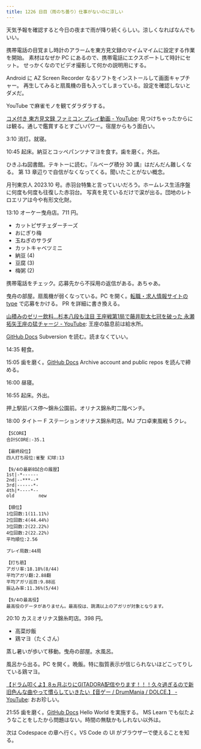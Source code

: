 ```yaml
---
title: 1226 日目（雨のち曇り）仕事がないのに涼しい
---
```


天気予報を確認すると今日の夜まで雨が降り続くらしい。涼しくなればなんでもいい。

携帯電話の目覚まし時計のアラームを東方見文録のマイムマイムに設定する作業を開始。
素材はなぜか PC にあるので、携帯電話にエクスポートして時計にセット。
せっかくなのでビデオ撮影して何かの説明用にする。

Android に AZ Screen Recorder なるソフトをインストールして画面キャプチャー。
再生してみると扇風機の音も入ってしまっている。設定を確認しないとダメだ。
<blockquote class="twitter-tweet"
  data-conversation="none"
  data-media-max-width="480" data-theme="dark" data-align="center">
<a href="https://twitter.com/showa_yojyo/status/1698365819359780996"></a>
</blockquote>

YouTube で麻雀モノを観てダラダラする。

[コメ付き 東方見文録 ファミコン プレイ動画 - YouTube](https://www.youtube.com/watch?v=QG53ar4_Kn4):
見つけちゃったからには観る。通しで鑑賞するとすごいパワー。宿屋からもう面白い。

3:10 消灯。就寝。

10:45 起床。納豆とコッペパンツナマヨを食す。歯を磨く。外出。

ひきふね図書館。テキトーに読む。『ルベーグ積分 30 講』はだんだん難しくなる。
第 13 章辺りで自信がなくなってくる。聞いたことがない概念。

月刊東京人 2023.10 号。赤羽台特集と言っていいだろう。ホームレス生活序盤に何度も何度も往復した赤羽台。
写真を見ているだけで涙が出る。団地のレトロエリアは今や有形文化財。

13:10 オーケー曳舟店。711 円。

* カットピザチェダーチーズ
* おにぎり梅
* 玉ねぎのサラダ
* カットキャベツミニ
* 納豆 (4)
* 豆腐 (3)
* 梅粥 (2)

携帯電話をチェック。応募先から不採用の返信がある。あちゃあ。

曳舟の部屋。扇風機が弱くなっている。PC を開く。[転職・求人情報サイトの type](https://type.jp/) で応募をかける。
PR を詳細に書き換える。

[山積みのゼリー飲料…杉本八段も注目 王座戦第1局で藤井聡太七冠を破った 永瀬拓矢王座の猛チャージ - YouTube](https://www.youtube.com/watch?v=VVn05CKKFCU):
王座の脇息前は給水所。

[GitHub Docs] Subversion を読む。読まなくていい。

14:35 軽食。

15:05 歯を磨く。[GitHub Docs] Archive account and public repos を読んで締める。

16:00 昼寝。

16:55 起床。外出。

押上駅前バス停～錦糸公園前。オリナス錦糸町二階ベンチ。

18:00 タイトー F ステーションオリナス錦糸町店。MJ プロ卓東風戦 5 クレ。

```text
【SCORE】
合計SCORE:-35.1

【最終段位】
四人打ち段位:雀聖 幻球:13

【9/4の最新8試合の履歴】
1st|-*------
2nd|--***--*
3rd|------*-
4th|*----*--
old         new

【順位】
1位回数:1(11.11%)
2位回数:4(44.44%)
3位回数:2(22.22%)
4位回数:2(22.22%)
平均順位:2.56

プレイ局数:44局

【打ち筋】
アガリ率:18.18%(8/44)
平均アガリ翻:2.88翻
平均アガリ巡目:9.88巡
振込み率:11.36%(5/44)

【9/4の最高役】
最高役のデータがありません。最高役は、跳満以上のアガリが対象となります。
```

20:10 カスミオリナス錦糸町店。398 円。

* 高菜炒飯
* 鶏マヨ（たくさん）

蒸し暑いが歩いて移動。曳舟の部屋。水風呂。

風呂から出る。PC を開く。晩飯。特に脂質表示が信じられないほどこってりしている鶏マヨ。

[【ドラム叩くよ】8ヵ月ぶりにGITADORA配信やります！！！久々過ぎるので新旧色んな曲やって慣らしていきたい【音ゲー / DrumMania / DOLCE.】 - YouTube](https://www.youtube.com/watch?v=SCGMTaYUHy4):
おお珍しい。

21:55 歯を磨く。[GitHub Docs] Hello World を実施する。
MS Learn でも似たようなことをしたから問題はない。時間の無駄かもしれない以外は。

次は Codespace の章へ行く。VS Code の UI がブラウザーで使えることを知る。

[GitHub Docs]: https://docs.github.com/en
